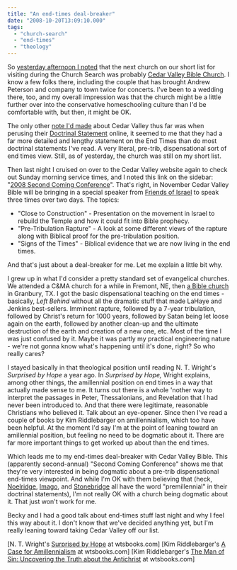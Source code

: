 ```yaml
---
title: "An end-times deal-breaker"
date: "2008-10-20T13:09:10.000"
tags: 
  - "church-search"
  - "end-times"
  - "theology"
---
```


So [yesterday afternoon I noted](http://www.chrishubbs.com/2008/10/19/the-church-search-week-2/) that the next church on our short list for visiting during the Church Search was probably [Cedar Valley Bible Church](http://www.cedarvalley.org). I know a few folks there, including the couple that has brought Andrew Peterson and company to town twice for concerts. I've been to a wedding there, too, and my overall impression was that the church might be a little further over into the conservative homeschooling culture than I'd be comfortable with, but then, it might be OK.

The only other [note I'd made](http://www.chrishubbs.com/2008/09/26/beginning-the-church-search/) about Cedar Valley thus far was when perusing their [Doctrinal Statement](http://cedarvalley.org/doctrinalstatement.shtml) online, it seemed to me that they had a far more detailed and lengthy statement on the End Times than do most doctrinal statements I've read. A very literal, pre-trib, dispensational sort of end times view. Still, as of yesterday, the church was still on my short list.

Then last night I cruised on over to the Cedar Valley website again to check out Sunday morning service times, and I noted this link on the sidebar: "[2008 Second Coming Conference](http://cedarvalley.org/secondcomingconference.shtml)". That's right, in November Cedar Valley Bible will be bringing in a special speaker from [Friends of Israel](http://www.foi.org/) to speak three times over two days. The topics:

- "Close to Construction" - Presentation on the movement in Israel to rebuild the Temple and how it could fit into Bible prophecy.
- "Pre-Tribulation Rapture" - A look at some different views of the rapture along with Biblical proof for the pre-tribulation position.
- "Signs of the Times" - Biblical evidence that we are now living in the end times.

And that's just about a deal-breaker for me. Let me explain a little bit why.

I grew up in what I'd consider a pretty standard set of evangelical churches. We attended a C&MA church for a while in Fremont, NE, then [a Bible church](http://www.gracebiblegranbury.com) in Granbury, TX. I got the basic dispensational teaching on the end times - basically, _Left Behind_ without all the dramatic stuff that made LaHaye and Jenkins best-sellers. Imminent rapture, followed by a 7-year tribulation, followed by Christ's return for 1000 years, followed by Satan being let loose again on the earth, followed by another clean-up and the ultimate destruction of the earth and creation of a new one, etc. Most of the time I was just confused by it. Maybe it was partly my practical engineering nature - we're not gonna know what's happening until it's done, right? So who really cares?

I stayed basically in that theological position until reading N. T. Wright's _Surprised by Hope_ a year ago. In _Surprised by Hope,_ Wright explains, among other things, the amillennial position on end times in a way that actually made sense to me. It turns out there is a whole 'nother way to interpret the passages in Peter, Thessalonians, and Revelation that I had never been introduced to. And that there were legitimate, reasonable Christians who believed it. Talk about an eye-opener. Since then I've read a couple of books by Kim Riddlebarger on amillennialism, which too have been helpful. At the moment I'd say I'm at the point of leaning toward an amillennial position, but feeling no need to be dogmatic about it. There are far more important things to get worked up about than the end times.

Which leads me to my end-times deal-breaker with Cedar Valley Bible. This (apparently second-annual) "Second Coming Conference" shows me that they're very interested in being dogmatic about a pre-trib dispensational end-times viewpoint. And while I'm OK with them believing that (heck, [Noelridge](http://www.noelridge.org), [Imago](http://www.imagochristicp.org), and [Stonebridge](http://www.stonebridgesite.com) all have the word "premillennial" in their doctrinal statements), I'm not really OK with a church being dogmatic about it. That just won't work for me.

Becky and I had a good talk about end-times stuff last night and why I feel this way about it. I don't know that we've decided anything yet, but I'm really leaning toward taking Cedar Valley off our list.

\[N. T. Wright's [Surprised by Hope](http://www.wtsbooks.com/product-exec/product_id/5528/nm/Surprised_by_Hope_Rethinking_Heaven_the_Resurrection_and_the_Mission_of_the_Church_Hardcover_?utm_source=chubbs&utm_medium=blogpartners) at wtsbooks.com\] \[Kim Riddlebarger's [A Case for Amillennialism](http://www.wtsbooks.com/product-exec/product_id/2335/nm/Case_for_Amillennialism?utm_source=chubbs&utm_medium=blogpartners) at wtsbooks.com\] \[Kim Riddlebarger's [The Man of Sin: Uncovering the Truth about the Antichrist](http://www.wtsbooks.com/product-exec/product_id/4548/nm/The_Man_of_Sin_Uncovering_the_Truth_about_the_Antichrist?utm_source=chubbs&utm_medium=blogpartners) at wtsbooks.com\]
